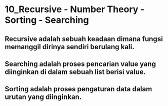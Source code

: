 # 10_Recursive - Number Theory - Sorting - Searching
## Recursive adalah sebuah keadaan dimana fungsi memanggil dirinya sendiri berulang kali.
## Searching adalah proses pencarian value yang diinginkan di dalam sebuah list berisi value.
## Sorting adalah proses pengaturan data dalam urutan yang diinginkan.